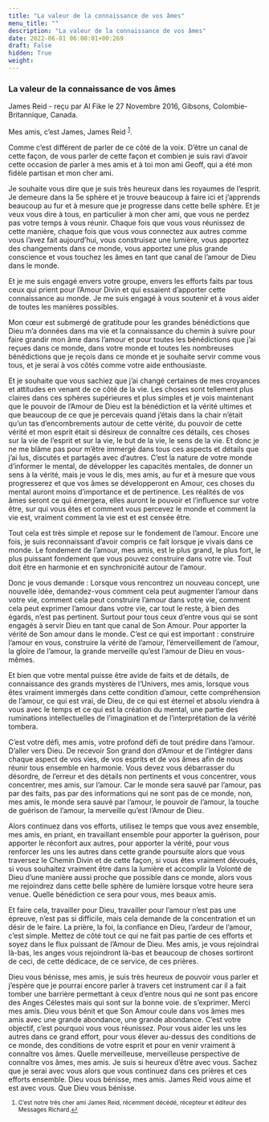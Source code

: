 ```yaml
---
title: "La valeur de la connaissance de vos âmes"
menu_title: ""
description: "La valeur de la connaissance de vos âmes"
date: 2022-06-01 06:00:01+00:269
draft: False
hidden: True
weight:
---
```

### La valeur de la connaissance de vos âmes

James Reid - reçu par Al Fike le 27 Novembre 2016, Gibsons, Colombie-Britannique, Canada.

Mes amis, c’est James, James Reid <sup id=”a1”>[1](#f1)</sup>.

Comme c’est différent de parler de ce côté de la voix. D’être un canal de cette façon, de vous parler de cette façon et combien je suis ravi d’avoir cette occasion de parler à mes amis et à toi mon ami Geoff, qui a été mon fidèle partisan et mon cher ami.

Je souhaite vous dire que je suis très heureux dans les royaumes de l’esprit. Je demeure dans la 5e sphère et je trouve beaucoup à faire ici et j’apprends beaucoup au fur et à mesure que je progresse dans cette belle sphère. Et je veux vous dire à tous, en particulier à mon cher ami, que vous ne perdez pas votre temps à vous réunir. Chaque fois que vous vous réunissez de cette manière, chaque fois que vous vous connectez aux autres comme vous l’avez fait aujourd’hui, vous construisez une lumière, vous apportez des changements dans ce monde, vous apportez une plus grande conscience et vous touchez les âmes en tant que canal de l’amour de Dieu dans le monde.

Et je me suis engagé envers votre groupe, envers les efforts faits par tous ceux qui prient pour l’Amour Divin et qui essaient d’apporter cette connaissance au monde. Je me suis engagé à vous soutenir et à vous aider de toutes les manières possibles.

Mon cœur est submergé de gratitude pour les grandes bénédictions que Dieu m’a données dans ma vie et la connaissance du chemin à suivre pour faire grandir mon âme dans l’amour et pour toutes les bénédictions que j’ai reçues dans ce monde, dans votre monde et toutes les nombreuses bénédictions que je reçois dans ce monde et je souhaite servir comme vous tous, et je serai à vos côtés comme votre aide enthousiaste.

Et je souhaite que vous sachiez que j’ai changé certaines de mes croyances et attitudes en venant de ce côté de la vie. Les choses sont tellement plus claires dans ces sphères supérieures et plus simples et je vois maintenant que le pouvoir de l’Amour de Dieu est la bénédiction et la vérité ultimes et que beaucoup de ce que je percevais quand j’étais dans la chair n’était qu’un tas d’encombrements autour de cette vérité, du pouvoir de cette vérité et mon esprit était si désireux de connaître ces détails, ces choses sur la vie de l’esprit et sur la vie, le but de la vie, le sens de la vie. Et donc je ne me blâme pas pour m’être immergé dans tous ces aspects et détails que j’ai lus, discutés et partagés avec d’autres. C’est la nature de votre monde d’informer le mental, de développer les capacités mentales, de donner un sens à la vérité, mais je vous le dis, mes amis, au fur et à mesure que vous progresserez et que vos âmes se développeront en Amour, ces choses du mental auront moins d’importance et de pertinence. Les réalités de vos âmes seront ce qui émergera, elles auront le pouvoir et l’influence sur votre être, sur qui vous êtes et comment vous percevez le monde et comment la vie est, vraiment comment la vie est et est censée être.

Tout cela est très simple et repose sur le fondement de l’amour. Encore une fois, je suis reconnaissant d’avoir compris ce fait lorsque je vivais dans ce monde. Le fondement de l’amour, mes amis, est le plus grand, le plus fort, le plus puissant fondement que vous pouvez construire dans votre vie. Tout doit être en harmonie et en synchronicité autour de l’amour.

Donc je vous demande : Lorsque vous rencontrez un nouveau concept, une nouvelle idée, demandez-vous comment cela peut augmenter l’amour dans votre vie, comment cela peut construire l’amour dans votre vie, comment cela peut exprimer l’amour dans votre vie, car tout le reste, à bien des égards, n’est pas pertinent. Surtout pour tous ceux d’entre vous qui se sont engagés à servir Dieu en tant que canal de Son Amour. Pour apporter la vérité de Son amour dans le monde. C’est ce qui est important : construire l’amour en vous, construire la vérité de l’amour, l’émerveillement de l’amour, la gloire de l’amour, la grande merveille qu’est l’amour de Dieu en vous-mêmes.

Et bien que votre mental puisse être avide de faits et de détails, de connaissance des grands mystères de l’Univers, mes amis, lorsque vous êtes vraiment immergés dans cette condition d’amour, cette compréhension de l’amour, ce qui est vrai, de Dieu, de ce qui est éternel et absolu viendra à vous avec le temps et ce qui est la création du mental, une partie des ruminations intellectuelles de l’imagination et de l’interprétation de la vérité tombera.

C’est votre défi, mes amis, votre profond défi de tout prédire dans l’amour. D’aller vers Dieu. De recevoir Son grand don d’Amour et de l’intégrer dans chaque aspect de vos vies, de vos esprits et de vos âmes afin de nous réunir tous ensemble en harmonie. Vous devez vous débarrasser du désordre, de l’erreur et des détails non pertinents et vous concentrer, vous concentrer, mes amis, sur l’amour. Car le monde sera sauvé par l’amour, pas par des faits, pas par des informations qui ne sont pas de ce monde, non, mes amis, le monde sera sauvé par l’amour, le pouvoir de l’amour, la touche de guérison de l’amour, la merveille qu’est l’Amour de Dieu.

Alors continuez dans vos efforts, utilisez le temps que vous avez ensemble, mes amis, en priant, en travaillant ensemble pour apporter la guérison, pour apporter le réconfort aux autres, pour apporter la vérité, pour vous renforcer les uns les autres dans cette grande poursuite alors que vous traversez le Chemin Divin et de cette façon, si vous êtes vraiment dévoués, si vous souhaitez vraiment être dans la lumière et accomplir la Volonté de Dieu d’une manière aussi proche que possible dans ce monde, alors vous me rejoindrez dans cette belle sphère de lumière lorsque votre heure sera venue. Quelle bénédiction ce sera pour vous, mes beaux amis.

Et faire cela, travailler pour Dieu, travailler pour l’amour n’est pas une épreuve, n’est pas si difficile, mais cela demande de la concentration et un désir de le faire. La prière, la foi, la confiance en Dieu, l’ardeur de l’amour, c’est simple. Mettez de côté tout ce qui ne fait pas partie de ces efforts et soyez dans le flux puissant de l’Amour de Dieu. Mes amis, je vous rejoindrai là-bas, les anges vous rejoindront là-bas et beaucoup de choses sortiront de ceci, de cette dédicace, de ce service, de ces prières.

Dieu vous bénisse, mes amis, je suis très heureux de pouvoir vous parler et j’espère que je pourrai encore parler à travers cet instrument car il a fait tomber une barrière permettant à ceux d’entre nous qui ne sont pas encore des Anges Célestes mais qui sont sur la bonne voie. de s’exprimer. Merci mes amis. Dieu vous bénit et que Son Amour coule dans vos âmes mes amis avec une grande abondance, une grande abondance. C’est votre objectif, c’est pourquoi vous vous réunissez. Pour vous aider les uns les autres dans ce grand effort, pour vous élever au-dessus des conditions de ce monde, des conditions de votre esprit et pour en venir vraiment à connaître vos âmes. Quelle merveilleuse, merveilleuse perspective de connaître vos âmes, mes amis. Je suis si heureux d’être avec vous. Sachez que je serai avec vous alors que vous continuez dans ces prières et ces efforts ensemble. Dieu vous bénisse, mes amis. James Reid vous aime et est avec vous. Que Dieu vous bénisse.
<small>

1. <large id=”f1”> C’est notre très cher ami James Reid, récemment décédé, récepteur et éditeur des Messages Richard.[↩](#a1) 
